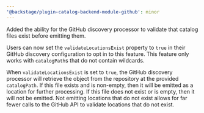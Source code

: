 ```yaml
---
'@backstage/plugin-catalog-backend-module-github': minor
---
```


Added the ability for the GitHub discovery processor to validate that catalog files exist before emitting them.

Users can now set the `validateLocationsExist` property to `true` in their GitHub discovery configuration to opt in to this feature.
This feature only works with `catalogPath`s that do not contain wildcards.

When `validateLocationsExist` is set to `true`, the GitHub discovery processor will retrieve the object from the
repository at the provided `catalogPath`.
If this file exists and is non-empty, then it will be emitted as a location for further processing.
If this file does not exist or is empty, then it will not be emitted.
Not emitting locations that do not exist allows for far fewer calls to the GitHub API to validate locations that do not exist.
